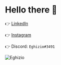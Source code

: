 # Hello there 👋

👉 [LinkedIn](https://www.linkedin.com/in/jacob-wasik)

👉 [Instagram](https://www.instagram.com/eghizio)

👉 Discord: `Eghizio#3491`

<img src="https://komarev.com/ghpvc/?username=Eghizio&label=Profile%20views&color=0e75b6&style=plastic" alt="Eghizio" />

<!--
**Eghizio/Eghizio** is a ✨ _special_ ✨ repository because its `README.md` (this file) appears on your GitHub profile.

Here are some ideas to get you started:

- 🔭 I’m currently working on ...
- 🌱 I’m currently learning ...
- 👯 I’m looking to collaborate on ...
- 🤔 I’m looking for help with ...
- 💬 Ask me about ...
- 📫 How to reach me: ...
- 😄 Pronouns: ...
- ⚡ Fun fact: ...
-->
